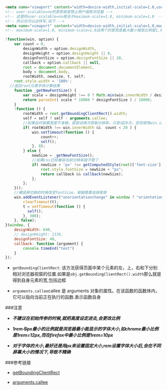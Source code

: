 ```html
<meta name="viewport" content="width=device-width,initial-scale=1.0,user-scalable=no">
<!-- user-scalable=no的意思就是禁止用户缩放浏览器 -->
<!-- 这里的user-scalable=no相当于maximum-scale=1.0, minimum-scale=1.0  -->
<!-- 所以也可以这样写,如下 -->
<meta name="viewport" content="width=device-width,initial-scale=1.0,maximum-scale=1.0,minimum-scale=1.0">
<!-- maximum-scale=1.0, minimum-scale=1.0这两个的意思是最大最小缩放比例是1,相当于不能缩放 -->
```

```javascript
!function(win, option) {
    var count = 0, 
        designWidth = option.designWidth, 
        designHeight = option.designHeight || 0, 
        designFontSize = option.designFontSize || 20, 
        callback = option.callback || null,
        root = document.documentElement,
        body = document.body,
        rootWidth, newSize, t, self;
    root.style.width = '100%';
  //返回root元素字体计算结果
    function _getNewFontSize() {
        var scale = designHeight !== 0 ? Math.min(win.innerWidth / designWidth, win.innerHeight / designHeight) : win.innerWidth / designWidth;
        return parseInt( scale * 10000 * designFontSize ) / 10000;
    }
    !function () {
        rootWidth = root.getBoundingClientRect().width;
        self = self ? self : arguments.callee;
        //如果此时屏幕宽度不准确，就尝试再次获取分辨率，只尝试20次，否则使用win.innerWidth计算
        if( rootWidth !== win.innerWidth &&  count < 20 ) {
            win.setTimeout(function () {
                count++;
                self();
            }, 0);
        } else {
            newSize = _getNewFontSize();
            //如果css已经兼容当前分辨率就不管了
            if( newSize + 'px' !== getComputedStyle(root)['font-size'] ) {
                root.style.fontSize = newSize + "px";
                return callback && callback(newSize);
            };
        };
    }();
    //横竖屏切换的时候改变fontSize，根据需要选择使用
    win.addEventListener("onorientationchange" in window ? "orientationchange" : "resize", function() {
        clearTimeout(t);
        t = setTimeout(function () {
          self();
        }, 300);
    }, false);
}(window, {
    designWidth: 640, 
    // designHeight: 1136,
    designFontSize: 40,
    callback: function (argument) {
        console.timeEnd("test")
    }
});
```

- `getBoundingClientRect`: 该方法获得页面中某个元素的左，上，右和下分别相对浏览器视窗的位置.如果是`obj.getBoundingClientRect().width`那么就是得到自身元素的宽,包括边框

- `arguments.callee`callee 是 arguments 对象的属性。在该函数的函数体内，它可以指向当前正在执行的函数.表示函数自身

###注意
- **_不建议在初始传参的时候,就把高度设定进去,会更改比例_**

- **_1rem与px最小的比例就是浏览器最小能显示的字体大小,如chrome最小比例是1rem=12px,而在firefox中最小比例是1rem=10px_**

- **_对于字体的大小,最好还是用px来设置固定大小,rem设置字体大小后,会在不同屏幕大小的情况下,导致不精确_**

###参考链接
- [getBoundingClientRect](http://blog.csdn.net/ly115176236/article/details/6852851)

- [arguments.callee](https://developer.mozilla.org/zh-CN/docs/Web/JavaScript/Reference/Functions/arguments/callee)

